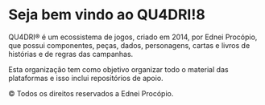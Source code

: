 # Seja bem vindo ao QU4DRI!8

QU4DRI® é um ecossistema de jogos, criado em 2014, por Ednei Procópio, que possui componentes, peças, dados, personagens, cartas e livros de histórias e de regras das campanhas.

Esta organização tem como objetivo organizar todo o material das plataformas e isso inclui repositórios de apoio.

© Todos os direitos reservados a Ednei Procópio.

